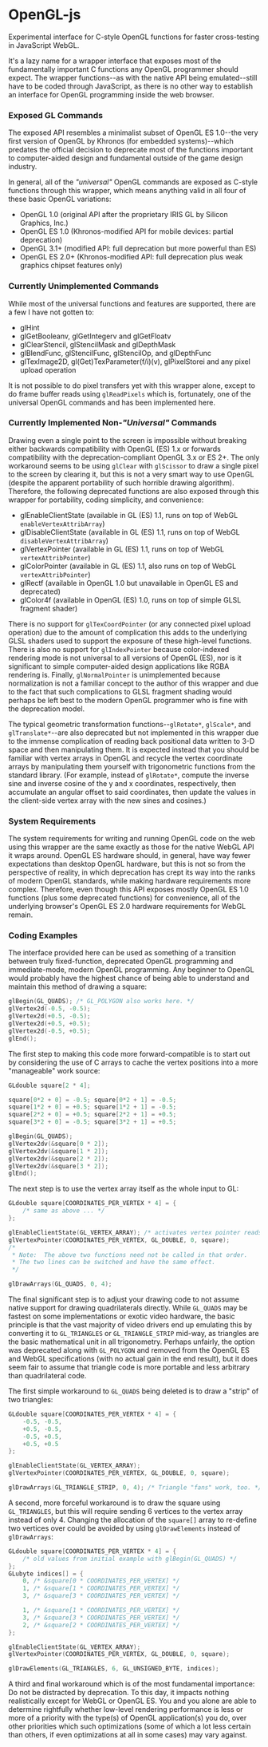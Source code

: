 # OpenGL-js
Experimental interface for C-style OpenGL functions for faster cross-testing in JavaScript WebGL.

It's a lazy name for a wrapper interface that exposes most of the fundamentally important C functions any OpenGL programmer should expect.  The wrapper functions--as with the native API being emulated--still have to be coded through JavaScript, as there is no other way to establish an interface for OpenGL programming inside the web browser.

### Exposed GL Commands
The exposed API resembles a minimalist subset of OpenGL ES 1.0--the very first version of OpenGL by Khronos (for embedded systems)--which predates the official decision to deprecate most of the functions important to computer-aided design and fundamental outside of the game design industry.

In general, all of the _"universal"_ OpenGL commands are exposed as C-style functions through this wrapper, which means anything valid in all four of these basic OpenGL variations:
* OpenGL 1.0 (original API after the proprietary IRIS GL by Silicon Graphics, Inc.)
* OpenGL ES 1.0 (Khronos-modified API for mobile devices:  partial deprecation)
* OpenGL 3.1+ (modified API:  full deprecation but more powerful than ES)
* OpenGL ES 2.0+ (Khronos-modified API:  full deprecation plus weak graphics chipset features only)

### Currently Unimplemented Commands
While most of the universal functions and features are supported, there are a few I have not gotten to:
* glHint
* glGetBooleanv, glGetIntegerv and glGetFloatv
* glClearStencil, glStencilMask and glDepthMask
* glBlendFunc, glStencilFunc, glStencilOp, and glDepthFunc
* glTexImage2D, gl(Get)TexParameter(f/i)(v), glPixelStorei and any pixel upload operation

It is not possible to do pixel transfers yet with this wrapper alone, except to do frame buffer reads using `glReadPixels` which is, fortunately, one of the universal OpenGL commands and has been implemented here.

### Currently Implemented Non-_"Universal"_ Commands
Drawing even a single point to the screen is impossible without breaking either backwards compatibility with OpenGL (ES) 1.x or forwards compatibility with the deprecation-compliant OpenGL 3.x or ES 2+.  The only workaround seems to be using `glClear` with `glScissor` to draw a single pixel to the screen by clearing it, but this is not a very smart way to use OpenGL (despite the apparent portability of such horrible drawing algorithm).  Therefore, the following deprecated functions are also exposed through this wrapper for portability, coding simplicity, and convenience:
* glEnableClientState (available in GL (ES) 1.1, runs on top of WebGL `enableVertexAttribArray`)
* glDisableClientState (available in GL (ES) 1.1, runs on top of WebGL `disableVertexAttribArray`)
* glVertexPointer (available in GL (ES) 1.1, runs on top of WebGL `vertexAttribPointer`)
* glColorPointer (available in GL (ES) 1.1, also runs on top of WebGL `vertexAttribPointer`)
* glRectf (available in OpenGL 1.0 but unavailable in OpenGL ES and deprecated)
* glColor4f (available in OpenGL (ES) 1.0, runs on top of simple GLSL fragment shader)

There is no support for `glTexCoordPointer` (or any connected pixel upload operation) due to the amount of complication this adds to the underlying GLSL shaders used to support the exposure of these high-level functions.  There is also no support for `glIndexPointer` because color-indexed rendering mode is not universal to all versions of OpenGL (ES), nor is it significant to simple computer-aided design applications like RGBA rendering is.  Finally, `glNormalPointer` is unimplemented because normalization is not a familiar concept to the author of this wrapper and due to the fact that such complications to GLSL fragment shading would perhaps be left best to the modern OpenGL programmer who is fine with the deprecation model.

The typical geometric transformation functions--`glRotate*`, `glScale*`, and `glTranslate*`--are also deprecated but not implemented in this wrapper due to the immense complication of reading back positional data written to 3-D space and then manipulating them.  It is expected instead that you should be familiar with vertex arrays in OpenGL and recycle the vertex coordinate arrays by manipulating them yourself with trigonometric functions from the standard library.  (For example, instead of `glRotate*`, compute the inverse sine and inverse cosine of the y and x coordinates, respectively, then accumulate an angular offset to said coordinates, then update the values in the client-side vertex array with the new sines and cosines.)

### System Requirements
The system requirements for writing and running OpenGL code on the web using this wrapper are the same exactly as those for the native WebGL API it wraps around.  OpenGL ES hardware should, in general, have way fewer expectations than desktop OpenGL hardware, but this is not so from the perspective of reality, in which deprecation has crept its way into the ranks of modern OpenGL standards, while making hardware requirements more complex.  Therefore, even though this API exposes mostly OpenGL ES 1.0 functions (plus some deprecated functions) for convenience, all of the underlying browser's OpenGL ES 2.0 hardware requirements for WebGL remain.

### Coding Examples

The interface provided here can be used as something of a transition between truly fixed-function, deprecated OpenGL programming and immediate-mode, modern OpenGL programming.  Any beginner to OpenGL would probably have the highest chance of being able to understand and maintain this method of drawing a square:
```c
glBegin(GL_QUADS); /* GL_POLYGON also works here. */
glVertex2d(-0.5, -0.5);
glVertex2d(+0.5, -0.5);
glVertex2d(+0.5, +0.5);
glVertex2d(-0.5, +0.5);
glEnd();
```
The first step to making this code more forward-compatible is to start out by considering the use of C arrays to cache the vertex positions into a more "manageable" work source:
```c
GLdouble square[2 * 4];

square[0*2 + 0] = -0.5; square[0*2 + 1] = -0.5;
square[1*2 + 0] = +0.5; square[1*2 + 1] = -0.5;
square[2*2 + 0] = +0.5; square[2*2 + 1] = +0.5;
square[3*2 + 0] = -0.5; square[3*2 + 1] = +0.5;

glBegin(GL_QUADS);
glVertex2dv(&square[0 * 2]);
glVertex2dv(&square[1 * 2]);
glVertex2dv(&square[2 * 2]);
glVertex2dv(&square[3 * 2]);
glEnd();
```
The next step is to use the vertex array itself as the whole input to GL:
```c
GLdouble square[COORDINATES_PER_VERTEX * 4] = {
    /* same as above ... */
};

glEnableClientState(GL_VERTEX_ARRAY); /* activates vertex pointer reads */
glVertexPointer(COORDINATES_PER_VERTEX, GL_DOUBLE, 0, square);
/*
 * Note:  The above two functions need not be called in that order.
 * The two lines can be switched and have the same effect.
 */

glDrawArrays(GL_QUADS, 0, 4);
```
The final significant step is to adjust your drawing code to not assume native support for drawing quadrilaterals directly.  While `GL_QUADS` may be fastest on some implementations or exotic video hardware, the basic principle is that the vast majority of video drivers end up emulating this by converting it to `GL_TRIANGLES` or `GL_TRIANGLE_STRIP` mid-way, as triangles are the basic mathematical unit in all trigonometry.  Perhaps unfairly, the option was deprecated along with `GL_POLYGON` and removed from the OpenGL ES and WebGL specifications (with no actual gain in the end result), but it does seem fair to assume that triangle code is more portable and less arbitrary than quadrilateral code.

The first simple workaround to `GL_QUADS` being deleted is to draw a "strip" of two triangles:
```c
GLdouble square[COORDINATES_PER_VERTEX * 4] = {
    -0.5, -0.5,
    +0.5, -0.5,
    -0.5, +0.5,
    +0.5, +0.5
};

glEnableClientState(GL_VERTEX_ARRAY);
glVertexPointer(COORDINATES_PER_VERTEX, GL_DOUBLE, 0, square);

glDrawArrays(GL_TRIANGLE_STRIP, 0, 4); /* Triangle "fans" work, too. */
```

A second, more forceful workaround is to draw the square using `GL_TRIANGLES`, but this will require sending 6 vertices to the vertex array instead of only 4.  Changing the allocation of the `square[]` array to re-define two vertices over could be avoided by using `glDrawElements` instead of `glDrawArrays`:
```c
GLdouble square[COORDINATES_PER_VERTEX * 4] = {
    /* old values from initial example with glBegin(GL_QUADS) */
};
GLubyte indices[] = {
    0, /* &square[0 * COORDINATES_PER_VERTEX] */
    1, /* &square[1 * COORDINATES_PER_VERTEX] */
    3, /* &square[3 * COORDINATES_PER_VERTEX] */

    1, /* &square[1 * COORDINATES_PER_VERTEX] */
    3, /* &square[3 * COORDINATES_PER_VERTEX] */
    2, /* &square[2 * COORDINATES_PER_VERTEX] */
};

glEnableClientState(GL_VERTEX_ARRAY);
glVertexPointer(COORDINATES_PER_VERTEX, GL_DOUBLE, 0, square);

glDrawElements(GL_TRIANGLES, 6, GL_UNSIGNED_BYTE, indices);
```

A third and final workaround which is of the most fundamental importance:  Do not be distracted by deprecation.  To this day, it impacts nothing realistically except for WebGL or OpenGL ES.  You and you alone are able to determine rightfully whether low-level rendering performance is less or more of a priority with the type(s) of OpenGL application(s) you do, over other priorities which such optimizations (some of which a lot less certain than others, if even optimizations at all in some cases) may vary against.
